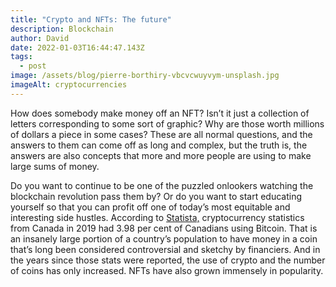 ```yaml
---
title: "Crypto and NFTs: The future"
description: Blockchain
author: David
date: 2022-01-03T16:44:47.143Z
tags:
  - post
image: /assets/blog/pierre-borthiry-vbcvcwuyvym-unsplash.jpg
imageAlt: cryptocurrencies
---
```

How does somebody make money off an NFT? Isn’t it just a collection of letters corresponding to some sort of graphic? Why are those worth millions of dollars a piece in some cases? These are all normal questions, and the answers to them can come off as long and complex, but the truth is, the answers are also concepts that more and more people are using to make large sums of money.

Do you want to continue to be one of the puzzled onlookers watching the blockchain revolution pass them by? Or do you want to start educating yourself so that you can profit off one of today’s most equitable and interesting side hustles. According to [Statista,](https://reviewlution.ca/resources/cryptocurrency-canada-statistics/#:~:text=According%20to%20cryptocurrency%20statistics%20from,and%20Dash%20(0.5%25).) cryptocurrency statistics from Canada in 2019 had 3.98 per cent of Canadians using Bitcoin. That is an insanely large portion of a country’s population to have money in a coin that’s long been considered controversial and sketchy by financiers. And in the years since those stats were reported, the use of crypto and the number of coins has only increased. NFTs have also grown immensely in popularity.